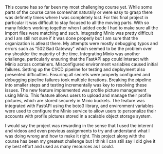 This course has so far been my most challenging course yet.  While some parts of the course came somewhat naturally or were easy to grasp there was definetly times where I was completely lost.  For this final project in particular it was difficult to stay focused to all the moving parts.  With so many folders working together when I added code I had to make sure all the import files were matching and such. Integrating Minio was pretty difficult and I am still not sure if it was done properly but I am sure that the organization is atleast there.  My attempts were mostly debugging typos and errors such as "502 Bad Gateway" which seemed to be the problem over my shoulder the majority of the time.  Integrating Minio was another challenge, particularly ensuring that the FastAPI app could interact with Minio across containers. Misconfigured environment variables caused initial failures.  Setting up the CI/CD pipeline for testing and deployment also presented difficulties. Ensuring all secrets were properly configured and debugging pipeline failures took multiple iterations. Breaking the pipeline into smaller steps and testing incrementally was key to resolving these issues.  The new feature implemented was profile picture management using Minio. This feature allows users to upload and manage their profile pictures, which are stored securely in Minio buckets. The feature was integrated with FastAPI using the boto3 library, and environment variables were used to configure the Minio service to allow users to personalize their accounts with profile pictures stored in a scalable object storage system.

I would say the project was rewarding in the sense that I used the interent and videos and even previous assignments to try and understand what I was doing wrong and how to make it right.  This project along with the course has been my greatest challenge but I think I can still say I did give it my best effort and used as many resources as I could.